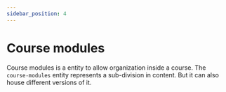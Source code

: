 ```yaml
---
sidebar_position: 4
---
```


# Course modules

Course modules is a entity to allow organization inside a course. The `course-modules` entity represents a sub-division in content. But it can also house different versions of it.
